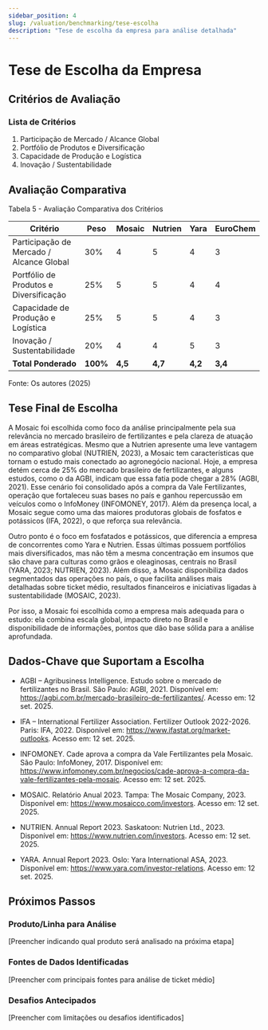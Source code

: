 ```yaml
---
sidebar_position: 4
slug: /valuation/benchmarking/tese-escolha
description: "Tese de escolha da empresa para análise detalhada"
---
```


# Tese de Escolha da Empresa

## Critérios de Avaliação

### Lista de Critérios

1. Participação de Mercado / Alcance Global
2. Portfólio de Produtos e Diversificação
3. Capacidade de Produção e Logística
4. Inovação / Sustentabilidade

## Avaliação Comparativa

<p style={{textAlign: 'center'}}>Tabela 5 - Avaliação Comparativa dos Critérios</p>

| Critério                                 | Peso     | Mosaic  | Nutrien | Yara    | EuroChem |
| ---------------------------------------- | -------- | ------- | ------- | ------- | -------- |
| Participação de Mercado / Alcance Global | 30%      | 4       | 5       | 4       | 3        |
| Portfólio de Produtos e Diversificação   | 25%      | 5       | 5       | 4       | 4        |
| Capacidade de Produção e Logística       | 25%      | 5       | 5       | 4       | 3        |
| Inovação / Sustentabilidade              | 20%      | 4       | 4       | 5       | 3        |
| **Total Ponderado**                      | **100%** | **4,5** | **4,7** | **4,2** | **3,4**  |


<p style={{textAlign: 'center'}}>Fonte: Os autores (2025)</p>

## Tese Final de Escolha

A Mosaic foi escolhida como foco da análise principalmente pela sua relevância no mercado brasileiro de fertilizantes e pela clareza de atuação em áreas estratégicas. Mesmo que a Nutrien apresente uma leve vantagem no comparativo global (NUTRIEN, 2023), a Mosaic tem características que tornam o estudo mais conectado ao agronegócio nacional. Hoje, a empresa detém cerca de 25% do mercado brasileiro de fertilizantes, e alguns estudos, como o da AGBI, indicam que essa fatia pode chegar a 28% (AGBI, 2021). Esse cenário foi consolidado após a compra da Vale Fertilizantes, operação que fortaleceu suas bases no país e ganhou repercussão em veículos como o InfoMoney (INFOMONEY, 2017). Além da presença local, a Mosaic segue como uma das maiores produtoras globais de fosfatos e potássicos (IFA, 2022), o que reforça sua relevância.

Outro ponto é o foco em fosfatados e potássicos, que diferencia a empresa de concorrentes como Yara e Nutrien. Essas últimas possuem portfólios mais diversificados, mas não têm a mesma concentração em insumos que são chave para culturas como grãos e oleaginosas, centrais no Brasil (YARA, 2023; NUTRIEN, 2023). Além disso, a Mosaic disponibiliza dados segmentados das operações no país, o que facilita análises mais detalhadas sobre ticket médio, resultados financeiros e iniciativas ligadas à sustentabilidade (MOSAIC, 2023).

Por isso, a Mosaic foi escolhida como a empresa mais adequada para o estudo: ela combina escala global, impacto direto no Brasil e disponibilidade de informações, pontos que dão base sólida para a análise aprofundada.

## Dados-Chave que Suportam a Escolha

 - AGBI – Agribusiness Intelligence. Estudo sobre o mercado de fertilizantes no Brasil. São Paulo: AGBI, 2021. Disponível em: https://agbi.com.br/mercado-brasileiro-de-fertilizantes/. Acesso em: 12 set. 2025.

- IFA – International Fertilizer Association. Fertilizer Outlook 2022-2026. Paris: IFA, 2022. Disponível em: https://www.ifastat.org/market-outlooks. Acesso em: 12 set. 2025.

- INFOMONEY. Cade aprova a compra da Vale Fertilizantes pela Mosaic. São Paulo: InfoMoney, 2017. Disponível em: https://www.infomoney.com.br/negocios/cade-aprova-a-compra-da-vale-fertilizantes-pela-mosaic. Acesso em: 12 set. 2025.

- MOSAIC. Relatório Anual 2023. Tampa: The Mosaic Company, 2023. Disponível em: https://www.mosaicco.com/investors. Acesso em: 12 set. 2025.

- NUTRIEN. Annual Report 2023. Saskatoon: Nutrien Ltd., 2023. Disponível em: https://www.nutrien.com/investors. Acesso em: 12 set. 2025.

- YARA. Annual Report 2023. Oslo: Yara International ASA, 2023. Disponível em: https://www.yara.com/investor-relations. Acesso em: 12 set. 2025.

## Próximos Passos

### Produto/Linha para Análise

[Preencher indicando qual produto será analisado na próxima etapa]

### Fontes de Dados Identificadas

[Preencher com principais fontes para análise de ticket médio]

### Desafios Antecipados

[Preencher com limitações ou desafios identificados]
